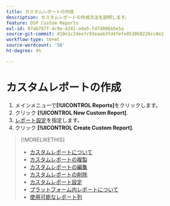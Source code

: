 ```yaml
---
title: カスタムレポートの作成
description: カスタムレポートの作成方法を説明します。
feature: DSP Custom Reports
exl-id: 07ab797f-4c9e-4241-a9a5-fd7d006b5e5a
source-git-commit: d10e1c24ee7c93eaab3fd4fefe853860226cc8e2
workflow-type: tm+mt
source-wordcount: '50'
ht-degree: 4%

---
```


# カスタムレポートの作成

1. メインメニューで&#x200B;**[!UICONTROL Reports]**&#x200B;をクリックします。
1. クリック **[!UICONTROL New Custom Report]**.
1. [レポート設定](/help/dsp/reports/report-settings.md)を指定します。
1. クリック **[!UICONTROL Create Custom Report]**.

>[!MORELIKETHIS]
>
>* [カスタムレポートについて](/help/dsp/reports/report-about.md)
>* [カスタムレポートの複製](/help/dsp/reports/report-copy.md)
>* [カスタムレポートの編集](/help/dsp/reports/report-edit.md)
>* [カスタムレポートの削除](/help/dsp/reports/report-delete.md)
>* [カスタムレポート設定](/help/dsp/reports/report-settings.md)
>* [プラットフォーム内レポートについて](/help/dsp/campaign-management/reports/campaign-reports-about.md)
>* [使用可能なレポート列](/help/dsp/reports/report-columns.md)

